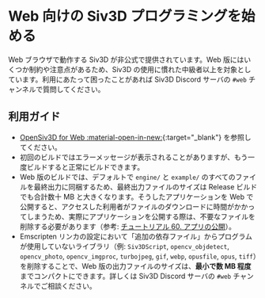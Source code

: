 # Web 向けの Siv3D プログラミングを始める
Web ブラウザで動作する Siv3D が非公式で提供されています。Web 版にはいくつか制約や注意点があるため、Siv3D の使用に慣れた中級者以上を対象としています。利用にあたって困ったことがあれば Siv3D Discord サーバの `#web` チャンネルで質問してください。

## 利用ガイド
- [OpenSiv3D for Web :material-open-in-new:](https://siv3d.kamenokosoft.com/docs/ja/){:target="_blank"} を参照してください。
- 初回のビルドではエラーメッセージが表示されることがありますが、もう一度ビルドすると正常にビルドできます。
- Web 版のビルドでは、デフォルトで `engine/` と `example/` のすべてのファイルを最終出力に同梱するため、最終出力ファイルのサイズは Release ビルドでも合計数十 MB と大きくなります。そうしたアプリケーションを Web で公開すると、アクセスした利用者がファイルのダウンロードに時間がかかってしまうため、実際にアプリケーションを公開する際は、不要なファイルを削除する必要があります（参考: [チュートリアル 60. アプリの公開](../../tutorial3/release/)）。
- Emscripten リンカの設定において「追加の依存ファイル」からプログラムが使用していないライブラリ（例: `Siv3DScript`, `opencv_objdetect`, `opencv_photo`, `opencv_imgproc`, `turbojpeg`, `gif`, `webp`, `opusfile`, `opus`, `tiff`）を削除することで、Web 版の出力ファイルのサイズは、**最小で数 MB 程度** までコンパクトにできます。詳しくは Siv3D Discord サーバの `#web` チャンネルでご相談ください。
